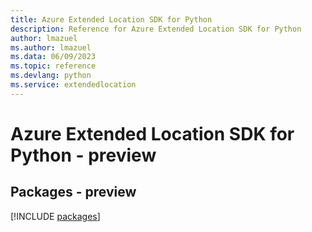 ```yaml
---
title: Azure Extended Location SDK for Python
description: Reference for Azure Extended Location SDK for Python
author: lmazuel
ms.author: lmazuel
ms.data: 06/09/2023
ms.topic: reference
ms.devlang: python
ms.service: extendedlocation
---
```

# Azure Extended Location SDK for Python - preview
## Packages - preview
[!INCLUDE [packages](extended-location-index.md)]